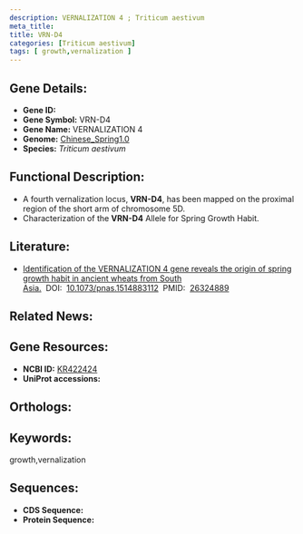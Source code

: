 ```yaml
---
description: VERNALIZATION 4 ; Triticum aestivum
meta_title:
title: VRN-D4
categories: [Triticum aestivum]
tags: [ growth,vernalization ]
---
```


## Gene Details:
- **Gene ID:**	[]()
- **Gene Symbol:** VRN-D4
- **Gene Name:** VERNALIZATION 4
- **Genome:** [Chinese_Spring1.0]()
- **Species:** *Triticum aestivum*

## Functional Description:
   - A fourth vernalization locus, **VRN-D4**, has been mapped on the proximal region of the short arm of chromosome 5D.
   - Characterization of the **VRN-D4** Allele for Spring Growth Habit.

## Literature:
   - [Identification of the VERNALIZATION 4 gene reveals the origin of spring growth habit in ancient wheats from South Asia.]( https://www.pnas.org/doi/10.1073/pnas.1514883112#supplementary-materials)&nbsp;&nbsp;DOI:&nbsp;&nbsp;[10.1073/pnas.1514883112](https://www.pnas.org/doi/10.1073/pnas.1514883112#supplementary-materials)&nbsp;&nbsp;PMID:&nbsp;&nbsp;[26324889](https://pubmed.ncbi.nlm.nih.gov/26324889/)

## Related News:

## Gene Resources:
- **NCBI ID:** [KR422424](https://www.ncbi.nlm.nih.gov/gene/?term=KR422424)
- **UniProt accessions:** [](https://www.uniprot.org/uniprotkb//entry)

## Orthologs:

## Keywords:
growth,vernalization

## Sequences:
- **CDS Sequence:**
- **Protein Sequence:**

